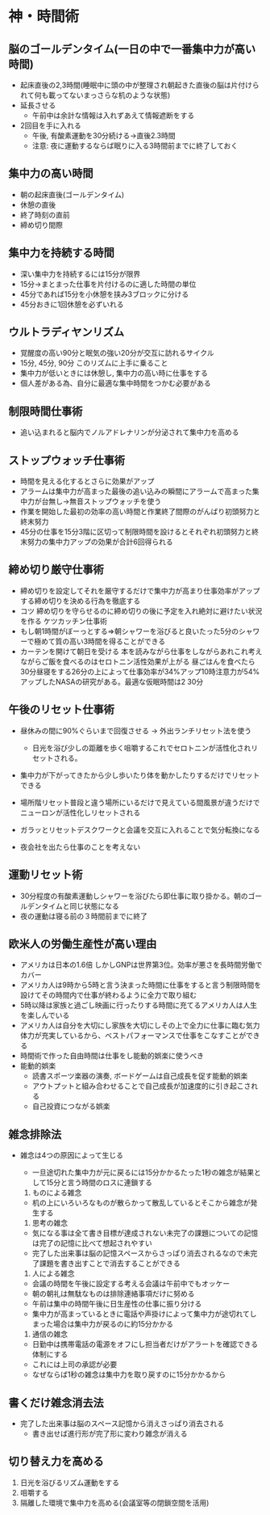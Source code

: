 # 神・時間術
## 脳のゴールデンタイム(一日の中で一番集中力が高い時間)
- 起床直後の2,3時間(睡眠中に頭の中が整理され朝起きた直後の脳は片付けられて何も載ってないまっさらな机のような状態)
- 延長させる
  - 午前中は余計な情報は入れずあえて情報遮断をする
- 2回目を手に入れる
  - 午後, 有酸素運動を30分続ける->直後2.3時間
  - 注意: 夜に運動するならば眠りに入る3時間前までに終了しておく

## 集中力の高い時間
- 朝の起床直後(ゴールデンタイム)
- 休憩の直後
- 終了時刻の直前
- 締め切り間際

## 集中力を持続する時間
- 深い集中力を持続するには15分が限界
- 15分->まとまった仕事を片付けるのに適した時間の単位
- 45分であれば15分を小休憩を挟み3ブロックに分ける
- 45分おきに1回休憩を必ずいれる

## ウルトラディヤンリズム
- 覚醒度の高い90分と眠気の強い20分が交互に訪れるサイクル
- 15分, 45分, 90分 このリズムに上手に乗ること
- 集中力が低いときには休憩し, 集中力の高い時に仕事をする
- 個人差がある為、自分に最適な集中時間をつかむ必要がある

## 制限時間仕事術
- 追い込まれると脳内でノルアドレナリンが分泌されて集中力を高める

## ストップウォッチ仕事術
- 時間を見える化するとさらに効果がアップ
- アラームは集中力が高まった最後の追い込みの瞬間にアラームで高まった集中力が台無し→無音ストップウォッチを使う
- 作業を開始した最初の効率の高い時間と作業終了間際のがんばり初頭努力と終末努力
- 45分の仕事を15分3階に区切って制限時間を設けるとそれぞれ初頭努力と終末努力の集中力アップの効果が合計6回得られる

## 締め切り厳守仕事術
- 締め切りを設定してそれを厳守するだけで集中力が高まり仕事効率がアップする締め切りを決める行為を徹底する
- コツ 締め切りを守らせるのに締め切りの後に予定を入れ絶対に避けたい状況を作る ケツカッチン仕事術
- もし朝1時間がぼーっとする⇒朝シャワーを浴びると良いたった5分のシャワーで極めて質の高い3時間を得ることができる
- カーテンを開けて朝日を受ける
本を読みながら仕事をしながらあれこれ考えながらご飯を食べるのはセロトニン活性効果が上がる
昼ごはんを食べたら30分昼寝をする26分の上によって仕事効率が34%アップ10時注意力が54%アップしたNASAの研究がある。最適な仮眠時間は2 30分

## 午後のリセット仕事術
- 昼休みの間に90%ぐらいまで回復させる -> 外出ランチリセット法を使う
  - 日光を浴び少しの距離を歩く咀嚼するこれでセロトニンが活性化されリセットされる。

- 集中力が下がってきたから少し歩いたり体を動かしたりするだけでリセットできる
- 場所階リセット普段と違う場所にいるだけで見えている間風景が違うだけでニューロンが活性化しリセットされる
- ガラッとリセットデスクワークと会議を交互に入れることで気分転換になる
- 夜会社を出たら仕事のことを考えない

## 運動リセット術
- 30分程度の有酸素運動しシャワーを浴びたら即仕事に取り掛かる。朝のゴールデンタイムと同じ状態になる
- 夜の運動は寝る前の３時間前までに終了

## 欧米人の労働生産性が高い理由
- アメリカは日本の1.6倍 しかしGNPは世界第3位。効率が悪さを長時間労働でカバー
- アメリカ人は9時から5時と言う決まった時間に仕事をすると言う制限時間を設けてその時間内で仕事が終わるように全力で取り組む
- 5時以降は家族と過ごし映画に行ったりする時間に充てるアメリカ人は人生を楽しんでいる
- アメリカ人は自分を大切にし家族を大切にしその上で全力に仕事に臨む気力体力が充実しているから、ベストパフォーマンスで仕事をこなすことができる
- 時間術で作った自由時間は仕事をし能動的娯楽に使うべき
- 能動的娯楽
  - 読書スポーツ楽器の演奏, ボードゲームは自己成長を促す能動的娯楽
  - アウトプットと組み合わせることで自己成長が加速度的に引き起こされる
  - 自己投資につながる娯楽

## 雑念排除法
- 雑念は4つの原因によって生じる
  - 一旦途切れた集中力が元に戻るには15分かかるたった1秒の雑念が結果として15分と言う時間のロスに連鎖する

  1. ものによる雑念
    - 机の上にいろいろなものが散らかって散乱しているとそこから雑念が発生する
  1. 思考の雑念
    - 気になる事は全て書き目標が達成されない未完了の課題についての記憶は完了の記憶に比べて想起されやすい
    - 完了した出来事は脳の記憶スペースからさっぱり消去されるなので未完了課題を書き出すことで消去することができる
  1. 人による雑念
    - 会議の時間を午後に設定する考える会議は午前中でもオッケー
    - 朝の朝礼は無駄なものは排除連絡事項だけに努める
    - 午前は集中の時間午後に日生産性の仕事に振り分ける
    - 集中力が高まっているときに電話や声掛けによって集中力が途切れてしまった場合は集中力が戻るのに約15分かかる
  1. 通信の雑念
    - 日勤中は携帯電話の電源をオフにし担当者だけがアラートを確認できる体制にする
    - これには上司の承認が必要
    - なぜならば1秒の雑念は集中力を取り戻すのに15分かかるから

## 書くだけ雑念消去法
- 完了した出来事は脳のスペース記憶から消えさっぱり消去される
  - 書き出せば進行形が完了形に変わり雑念が消える

## 切り替え力を高める
1. 日光を浴びるリズム運動をする
1. 咀嚼する
1. 隔離した環境で集中力を高める(会議室等の閉鎖空間を活用)
